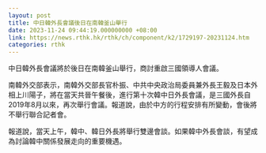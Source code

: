 ```yaml
---
layout: post
title: 中日韓外長會議後日在南韓釜山舉行
date: 2023-11-24 09:44:19.000000000 +08:00
link: https://news.rthk.hk/rthk/ch/component/k2/1729197-20231124.htm
categories: rthk
---
```


中日韓外長會議將於後日在南韓釜山舉行，商討重啟三國領導人會議。

南韓外交部表示，南韓外交部長官朴振、中共中央政治局委員兼外長王毅及日本外相上川陽子，將在當天共晉午餐後，進行第十次韓中日外長會議，是三國外長自2019年8月以來，再次舉行會議。報道說，由於中方的行程安排有所變動，會後將不舉行聯合記者會。

報道說，當天上午，韓中、韓日外長將舉行雙邊會談。如果韓中外長會談，有望成為討論韓中關係發展走向的重要機遇。
